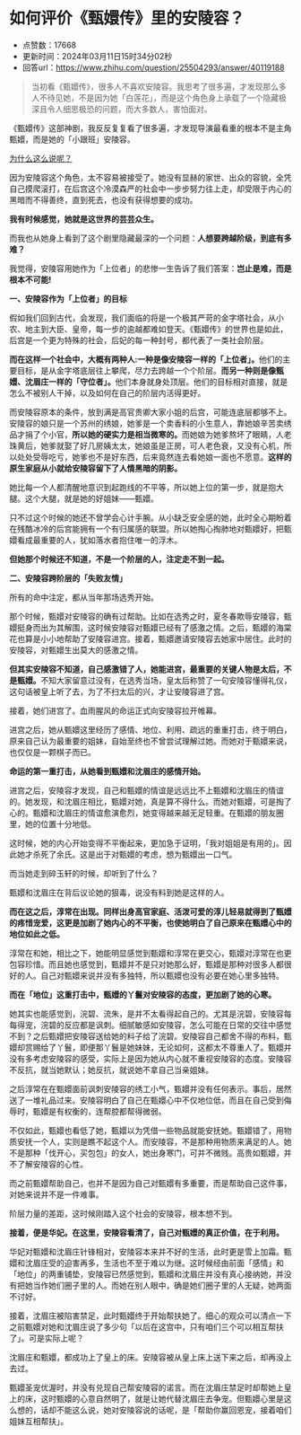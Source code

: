 # 如何评价《甄嬛传》里的安陵容？
- 点赞数：17668
- 更新时间：2024年03月11日15时34分02秒
- 回答url：https://www.zhihu.com/question/25504293/answer/40119188
<body>
 <blockquote>
  当初看《甄嬛传》，很多人不喜欢安陵容。我思考了很多遍，才发现那么多人不待见她，不是因为她「白莲花」，而是这个角色身上承载了一个隐藏极深且令人细思极恐的问题，而大多数人，害怕面对。
 </blockquote>
 <p>《甄嬛传》这部神剧，我反反复复看了很多遍，才发现导演最看重的根本不是主角甄嬛，而是她的「小跟班」安陵容。</p>
 <p><u>为什么这么说呢？</u></p>
 <p>因为安陵容这个角色，太不容易被接受了。她没有显赫的家世、出众的容貌，全凭自己摸爬滚打，在后宫这个冷漠森严的社会中一步步努力往上走，却受限于内心的黑暗而不得善终，直到死去，也没有获得想要的成功。</p>
 <p><b>我有时候感觉，她就是这世界的芸芸众生。</b></p>
 <p>而我也从她身上看到了这个剧里隐藏最深的一个问题：<b>人想要跨越阶级，到底有多难？</b></p>
 <p>我觉得，安陵容用她作为「上位者」的悲惨一生告诉了我们答案：<b>岂止是难，而是根本不可能!</b></p>
 <p><b>一、安陵容作为「上位者」的目标</b></p>
 <p>假如我们回到古代，会发现，我们面临的将是一个极其严苛的金字塔社会，从小农、地主到大臣、皇帝，每一步的逾越都难如登天。《甄嬛传》的世界也是如此，后宫是一个更为特殊的社会，后妃的每一种封号，都代表了一类社会阶层。</p>
 <p><b>而在这样一个社会中，大概有两种人:一种是像安陵容一样的「上位者」。</b>他们的主要目标，是从金字塔底层往上攀爬，尽力去跨越一个个阶层。<b>而另一种则是像甄嬛、沈眉庄一样的「守位者」。</b>他们本身就身处顶层。他们的目标相对直接，就是怎么不被别人干掉，以及如何在自己的阶层内活得更好。</p>
 <p>而安陵容原本的条件，放到满是高官贵卿大家小姐的后宫，可能连底层都够不上。安陵容的娘只是一个苏州的绣娘，她爹是一个卖香料的小生意人，靠她娘辛苦卖绣品才捐了个小官，<b>所以她的硬实力是相当微寒的。</b>而她娘为她爹熬坏了眼睛，人老珠黄后，她爹就娶了好几房姨太太，她娘虽是正房，可人老色衰，又没有心机，所以处处受辱吃亏，她爹也不是好东西，后来竟然连去看她娘一面也不愿意。<b>这样的原生家庭从小就给安陵容留下了人情黑暗的阴影。</b></p>
 <p>她比每一个人都清醒地意识到起跑线的不平等，所以她上位的第一步，就是抱大腿。这个大腿，就是她的好姐妹——甄嬛。</p>
 <p>只不过这个时候的她还不曾学会心计手腕。从小缺乏安全感的她，此时全心期盼着在残酷冰冷的后宫能拥有一个有归属感的联盟。所以她掏心掏肺地对甄嬛好，把甄嬛看成最重要的人，犹如落水者抱住唯一的浮木。</p>
 <p><b>但她那个时候还不知道，不是一个阶层的人，注定走不到一起。</b></p>
 <p><b>二、安陵容跨阶层的「失败友情」</b></p>
 <p>所有的命中注定，都从当年那场选秀开始。</p>
 <p>那个时候，甄嬛对安陵容的确有过帮助。比如在选秀之时，夏冬春欺辱安陵容，甄嬛挺身而出为其解围，这时候安陵容对甄嬛已经有了感激之情。之后，甄嬛的海棠花也算是小小地帮助了安陵容进宫。接着，甄嬛邀请安陵容去她家中居住。此时的安陵容，对甄嬛生出莫大的感激之情。</p>
 <p><b>但其实安陵容不知道，自己感激错了人，她能进宫，最重要的关键人物是太后，不是甄嬛。</b>不知大家留意过没有，在选秀当场，皇太后称赞了一句安陵容懂得礼仪，这句话被皇上听了去，为了不扫太后的兴，才让安陵容进了宫。</p>
 <p>接着，她们进宫了。血雨腥风的命运正式向安陵容拉开帷幕。</p>
 <p>进宫之后，她从甄嬛这里经历了感情、地位、利用、疏远的重重打击，终于明白，原来自己认为最重要的姐妹，自始至终也不曾尝试理解过她。而她对于甄嬛来说，也仅仅是一颗棋子而已。</p>
 <p><b>命运的第一重打击，从她看到甄嬛和沈眉庄的感情开始。</b></p>
 <p>进宫之后，安陵容才发现，自己和甄嬛的情谊是远远比不上甄嬛和沈眉庄的情谊的。她发现，和沈眉庄相比，甄嬛对她，真是算不得什么。而她对甄嬛，可是掏了心的。甄嬛和沈眉庄的情谊愈演愈烈，她变得越来越无足轻重。在甄嬛的朋友圈里，她的位置十分地低。</p>
 <p>这时候，她的内心开始变得不平衡起来，更加急于证明，「我对姐姐是有用的」。因此她才杀死了余氏。这是出于对甄嬛的考虑，想为甄嬛出一口气。</p>
 <p>而当她走到碎玉轩的时候，却听到了什么？</p>
 <p>甄嬛和沈眉庄在背后议论她的狠毒，说没有料到她是这样的人。</p>
 <p><b>而在这之后，淳常在出现。同样出身高官家庭、活泼可爱的淳儿轻易就得到了甄嬛的疼惜宠爱，这更是加剧了她内心的不平衡，也使她明白了自己原来在甄嬛心中的地位如此之低。</b></p>
 <p>淳常在和她，相比之下，她能明显感觉到甄嬛和淳常在更交心，甄嬛对淳常在也更包容珍惜。而且她也感觉到，甄嬛并不是只对她那么好，甄嬛是那种对很多人都很好的人。自己对甄嬛来说并没有多独特，所以甄嬛也没有必要在她心里多独特。</p>
 <p><b>而在「地位」这重打击中，甄嬛的丫鬟对安陵容的态度，更加剧了她的心寒。</b></p>
 <p>她其实也能感觉到，浣碧、流朱，是并不太看得起自己的。尤其是浣碧，安陵容每每得宠，浣碧的反应都是讽刺。细腻敏感如安陵容，怎么可能在日常的交往中感觉不到？之后甄嬛把安陵容送给她的料子给了浣碧。安陵容自己都舍不得的布料，甄嬛却赏赐给了丫鬟，即便那丫鬟是她妹妹，无论如何，这都太不尊重人了。甄嬛并没有多考虑安陵容的感受，实际上是因为她从内心就不重视安陵容的态度。安陵容不反抗，就当她默认；她反抗，就说她不拿自己当亲姐妹。</p>
 <p>之后淳常在在甄嬛面前讽刺安陵容的绣工小气，甄嬛并没有任何表示。事后，居然送了一堆礼品过来。安陵容明白了自己在甄嬛心中不仅地位低，而且在自己受到侮辱时，甄嬛是有权衡的，连帮腔都帮得微弱。</p>
 <p>不仅如此，甄嬛也看低了她，甄嬛以为凭借一些物品就能安抚她。甄嬛错了，用物质安抚一个人，实则是瞧不起这个人。而安陵容，不是那种用物质来满足的人。她不是那种「伐开心，买包包」的女人，她出身寒门，可并不微贱。高贵如甄嬛，并不了解安陵容的心性。</p>
 <p>而之前甄嬛帮助自己，也并不是因为自己对甄嬛有多重要，而是帮助自己这件事，对她来说并不是一件难事。</p>
 <p>阶层力量的差距，这时候刚踏入这个社会的安陵容，根本想不到。</p>
 <p><b>接着，便是华妃。在这里，安陵容看清了，自己对甄嬛的真正价值，在于利用。</b></p>
 <p>华妃对甄嬛和沈眉庄针锋相对，安陵容本来并不好的生活，此时更是雪上加霜。甄嬛和沈眉庄受的迫害再多，生活也不至于难以为继。这时候经由前面「感情」和「地位」的两重铺垫，安陵容已然感觉到，甄嬛和沈眉庄并没有真心接纳她，并没有把她当作她们圈子里的人。而她在别人眼中，确是她们圈子里的人无疑，她两面不讨好。</p>
 <p>接着，沈眉庄被陷害禁足，此时甄嬛终于开始帮扶她了。细心的观众可以清点一下之前甄嬛对她和沈眉庄说了多少句「以后在这宫中，只有咱们三个可以相互帮扶了」。可是实际上呢？</p>
 <p>沈眉庄和甄嬛，都成功上了皇上的床。安陵容被从皇上床上送下来之后，却再没上去过。</p>
 <p>甄嬛圣宠优渥时，并没有兑现自己帮安陵容的诺言。而在沈眉庄禁足时却帮她上皇上的床，这时甄嬛的心意自然明了，就是让她代替沈眉庄去争宠。但甄嬛心里是这么想的，话却不能这么说，她对安陵容说的话呢，是「帮助你赢回恩宠，接着咱们姐妹互相帮扶」。</p>
</body>